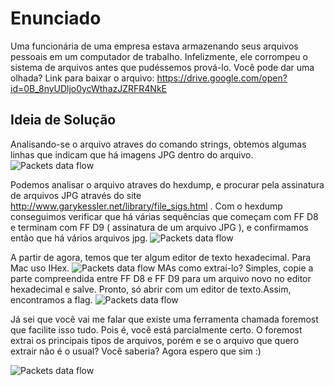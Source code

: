 # Enunciado
Uma funcionária de uma empresa estava armazenando seus arquivos pessoais em um computador de trabalho. Infelizmente, ele corrompeu o sistema de arquivos antes que pudéssemos prová-lo. Você pode dar uma olhada? Link para baixar o arquivo: https://drive.google.com/open?id=0B_8nyUDljo0ycWthazJZRFR4NkE

## Ideia de Solução
Analisando-se o arquivo atraves do comando strings, obtemos algumas linhas que indicam que há imagens JPG dentro do arquivo.
![Packets data flow](https://github.com/brunoavelino/writeup-imectf0x7e1/blob/master/criptography/sn4p_c4t/imagem1.png)

Podemos analisar o arquivo atraves do hexdump, e procurar pela assinatura de arquivos JPG através do site http://www.garykessler.net/library/file_sigs.html . Com o hexdump conseguimos verificar que há várias sequências que começam com FF D8 e terminam com FF D9 ( assinatura de um arquivo JPG ), e confirmamos então que há vários arquivos jpg.
![Packets data flow](https://github.com/brunoavelino/writeup-imectf0x7e1/blob/master/criptography/sn4p_c4t/imagem2.png)

A partir de agora, temos que ter algum editor de texto hexadecimal. Para Mac uso IHex.
![Packets data flow](https://github.com/brunoavelino/writeup-imectf0x7e1/blob/master/criptography/sn4p_c4t/imagem3.png)
MAs como extraí-lo? Simples, copie a parte compreendida entre FF D8 e FF D9 para um arquivo novo no editor hexadecimal e salve. Pronto, só abrir com um editor de texto.Assim, encontramos a flag. 
![Packets data flow](https://github.com/brunoavelino/writeup-imectf0x7e1/blob/master/criptography/sn4p_c4t/imagem4.png)

Já sei que você vai me falar que existe uma ferramenta chamada foremost que facilite isso tudo. Pois é, você está parcialmente certo. O foremost extrai os principais tipos de arquivos, porém e se o arquivo que quero extrair não é o usual? Você saberia? Agora espero que sim :)

![Packets data flow](https://github.com/brunoavelino/writeup-imectf0x7e1/blob/master/criptography/sn4p_c4t/imagem5.png)
